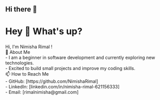 ## Hi there 👋


<h1 align="left">Hey 👋 What's up?</h1>

###

<p align="left">Hi, I'm Nimisha Rimal !<br>🚀 About Me<br>- I am a beginner in software development and currently exploring new technologies.<br>- Excited to build small projects and improve my coding skills.<br>📫 How to Reach Me<br>- GitHub: [https://github.com/NimishaRimal]<br>- LinkedIn: [linkedin.com/in/nimisha-rimal-621156333]<br>- Email: [rimalnimisha@gmail.com]</p>

###


